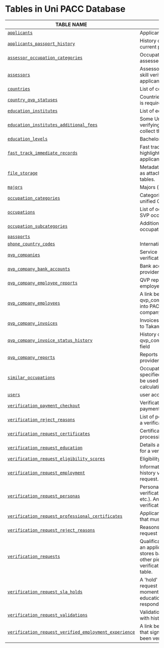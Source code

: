 Tables in Uni PACC Database
============================


TABLE NAME                                   | DESCRIPTION
---------------------------------------------|--------------------------
[`applicants`](tables/applicants.md) | Applicants - both QVP and SVP
[`applicants_passport_history`](tables/applicants_passport_history.md) | History of changes of applicant's current passport.
[`assessor_occupation_categories`](tables/assessor_occupation_categories.md) | Occupation categories that can be assessed by an assessor.
[`assessors`](tables/assessors.md) | Assessors - persons who supervise skill verification process for SVP applicants
[`countries`](tables/countries.md) | List of countries
[`country_qvp_statuses`](tables/country_qvp_statuses.md) | Countries for which QVP verification is required for all occupations.
[`education_institutes`](tables/education_institutes.md) | List of education institutes
[`education_institutes_additional_fees`](tables/education_institutes_additional_fees.md) | Some Universities charge for verifying the Applicants info. Here we collect the info about these fees
[`education_levels`](tables/education_levels.md) | Bachelor, Master etc.
[`fast_track_immediate_records`](tables/fast_track_immediate_records.md) | Fast track is a special flag created to highlight the need to verify specific applicant as soon as possible.
[`file_storage`](tables/file_storage.md) | Metadata for files used in the system as attachments to records in other tables.
[`majors`](tables/majors.md) | Majors (specializations)
[`occupation_categories`](tables/occupation_categories.md) | Categorization of occupations - unified QVP and SVP categories
[`occupations`](tables/occupations.md) | List of occupations, unified QVP and SVP occupation lists
[`occupation_subcategories`](tables/occupation_subcategories.md) | Additional categorization of occupations
[`passports`](tables/passports.md) | 
[`phone_country_codes`](tables/phone_country_codes.md) | International phone country codes
[`qvp_companies`](tables/qvp_companies.md) | Service providers for qualification verification
[`qvp_company_bank_accounts`](tables/qvp_company_bank_accounts.md) | Bank accounts owned by service provider companies
[`qvp_company_employee_reports`](tables/qvp_company_employee_reports.md) | QVP reports made by QVP company employees
[`qvp_company_employees`](tables/qvp_company_employees.md) | A link between users and qvp_companies - a user that logs into PACC on behalf of a QVP company.
[`qvp_company_invoices`](tables/qvp_company_invoices.md) | Invoices from QVP service providers to Takamol
[`qvp_company_invoice_status_history`](tables/qvp_company_invoice_status_history.md) | History of changes of qvp_company_invoices.invoice_status field
[`qvp_company_reports`](tables/qvp_company_reports.md) | Reports made by QVP service providers as part of invoicing process
[`similar_occupations`](tables/similar_occupations.md) | Occupations similar to the one specified in a job offer that can also be used for verification and calculation of eligibility score
[`users`](tables/users.md) | user accounts information
[`verification_payment_checkout`](tables/verification_payment_checkout.md) | Verification request checkout and payment.
[`verification_reject_reasons`](tables/verification_reject_reasons.md) | List of possible reasons for rejecting a verification request.
[`verification_request_certificates`](tables/verification_request_certificates.md) | Certificates that represent results of processing verification requests
[`verification_request_education`](tables/verification_request_education.md) | Details about education verifications for a verification request.
[`verification_request_eligibility_scores`](tables/verification_request_eligibility_scores.md) | Eligibility scores for a VR
[`verification_request_employment`](tables/verification_request_employment.md) | Information about employment history verifications for a verification request.
[`verification_request_personas`](tables/verification_request_personas.md) | Personal information for a verification_request (name, surname etc.). An extension of verification_requests table
[`verification_request_professional_certificates`](tables/verification_request_professional_certificates.md) | Applicants' professional certificates that must be verified as part of VR
[`verification_request_reject_reasons`](tables/verification_request_reject_reasons.md) | Reasons why a particular verification request was rejected
[`verification_requests`](tables/verification_requests.md) | Qualification verification request from an applicant - the central table that stores basic info. Tables that contain other pieces of information on verification request reference this table. 
[`verification_request_sla_holds`](tables/verification_request_sla_holds.md) | A 'hold' is a state when a verification request cannot be verified at the moment for certain resons (e.g. educational institution does not respond).
[`verification_request_validations`](tables/verification_request_validations.md) | Validations of verification request with history
[`verification_request_verified_employment_experience`](tables/verification_request_verified_employment_experience.md) | A link between vr_employment and vr that signifies that vr_employment has been verified
